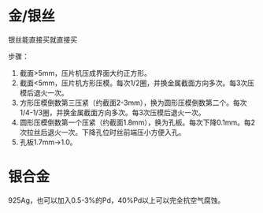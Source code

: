 # 金/银丝
银丝能直接买就直接买 

步骤：
1. 截面>5mm，压片机压成界面大约正方形。 
2. 截面<5mm，压片机方形压模。每次1/2圈，并换金属截面方向多次。每3次压模后退火一次。
3. 方形压模倒数第三压紧（约截面2-3mm），换为圆形压模倒数第二个。每次1/4-1/3圈，并换金属截面方向多次。每3次压模后退火一次。
4. 圆形压模倒数第一个压紧（约截面1.8mm），换为孔板。每次下降0.1mm。每2次拉丝后退火一次。下降孔位时丝前端压小方便入孔。
5. 孔板1.7mm->1.0。

# 银合金
925Ag，也可以加入0.5-3%的Pd，40%Pd以上可以完全抗空气腐蚀。

